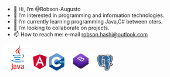 - 👋 Hi, I’m @Robson-Augusto
- 👀 I’m interested in programming and information technologies.
- 🌱 I’m currently learning programming Java,C# between oters.
- 💞️ I’m looking to collaborate on projects.
- 📫 How to reach me: e-mail robson.hashi@outlook.com

<img src="java.png" width="70"><img src="angular.png" width="50"><img src="c++.png" width="42"><img src="bootstrap.png" width="90"><img src="postgres.png" width="42">


